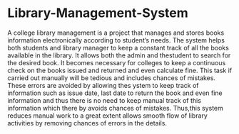 # Library-Management-System
A college library management is a project that manages and stores books information electronically according to student’s needs. 
The system helps both students and library manager to keep a constant track of all the books available in the library. 
It allows both the admin and thestudent to search for the desired book. 
It becomes necessary for colleges to keep a continuous check on the books issued and returned and even calculate fine.
This task if carried out manually will be tedious and includes chances of mistakes. These errors are avoided by allowing thes ystem to keep track of information such as issue date, last date to return the book and even fine information and thus there is no need to keep manual track of this information which there by avoids chances of mistakes.
Thus,this system reduces manual work to a great extent allows smooth flow of library activities by removing chances of errors in the details.
